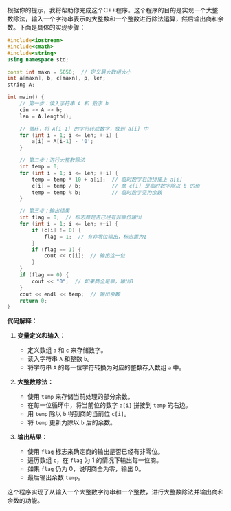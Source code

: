 根据你的提示，我将帮助你完成这个C++程序。这个程序的目的是实现一个大整数除法，输入一个字符串表示的大整数和一个整数进行除法运算，然后输出商和余数。下面是具体的实现步骤：

```cpp
#include<iostream>
#include<cmath>
#include<string>
using namespace std;

const int maxn = 5050;  // 定义最大数组大小
int a[maxn], b, c[maxn], p, len;
string A;

int main() {
    // 第一步：读入字符串 A 和 数字 b
    cin >> A >> b;
    len = A.length();

    // 循环，将 A[i-1] 的字符转成数字，放到 a[i] 中
    for (int i = 1; i <= len; ++i) {
        a[i] = A[i-1] - '0';
    }

    // 第二步：进行大整数除法
    int temp = 0;
    for (int i = 1; i <= len; ++i) {
        temp = temp * 10 + a[i];  // 临时数字右边拼接上 a[i]
        c[i] = temp / b;          // 商 c[i] 是临时数字除以 b 的值
        temp = temp % b;          // 临时数字变为余数
    }

    // 第三步：输出结果
    int flag = 0;  // 标志商是否已经有非零位输出
    for (int i = 1; i <= len; ++i) {
        if (c[i] != 0) {
            flag = 1;  // 有非零位输出，标志置为1
        }
        if (flag == 1) {
            cout << c[i];  // 输出这一位
        }
    }
    if (flag == 0) {
        cout << "0";  // 如果商全是零，输出0
    }
    cout << endl << temp;  // 输出余数
    return 0;
}
```

**代码解释：**

1. **变量定义和输入：**
   - 定义数组 `a` 和 `c` 来存储数字。
   - 读入字符串 `A` 和整数 `b`。
   - 将字符串 `A` 的每一位字符转换为对应的整数存入数组 `a` 中。

2. **大整数除法：**
   - 使用 `temp` 来存储当前处理的部分余数。
   - 在每一位循环中，将当前位的数字 `a[i]` 拼接到 `temp` 的右边。
   - 用 `temp` 除以 `b` 得到商的当前位 `c[i]`。
   - 将 `temp` 更新为除以 `b` 后的余数。

3. **输出结果：**
   - 使用 `flag` 标志来确定商的输出是否已经有非零位。
   - 遍历数组 `c`，在 `flag` 为 1 的情况下输出每一位商。
   - 如果 `flag` 仍为 0，说明商全为零，输出 0。
   - 最后输出余数 `temp`。

这个程序实现了从输入一个大整数字符串和一个整数，进行大整数除法并输出商和余数的功能。